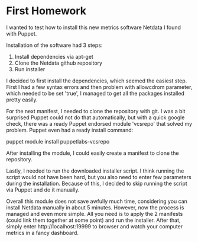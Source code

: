 # First Homework

I wanted to test how to install this new metrics software Netdata I found with Puppet. 

Installation of the software had 3 steps: 
1. Install dependencies via apt-get
2. Clone the Netdata github repository
3. Run installer

I decided to first install the dependencies, which seemed the easiest step. First I had a few syntax errors and then problem with allowcdrom parameter, which needed to be set 'true', I managed to get all the packages installed pretty easily.

For the next manifest, I needed to clone the repository with git. I was a bit surprised Puppet could not do that automatically, but with a quick google check, there was a ready Puppet endorsed module 'vcsrepo' that solved my problem. Puppet even had a ready install command:

puppet module install puppetlabs-vcsrepo

After installing the module, I could easily create a manifest to clone the repository.

Lastly, I needed to run the downloaded installer script. I think running the script would not have been hard, but you also need to enter few parameters during the installation. Because of this, I decided to skip running the script via Puppet and do it manually. 

Overall this module does not save awfully much time, considering you can install Netdata manually in about 5 minutes. However, now the process is managed and even more simple. All you need is to apply the 2 manifests (could link them together at some point) and run the installer. After that, simply enter http://localhost:19999 to browser and watch your computer metrics in a fancy dashboard.
